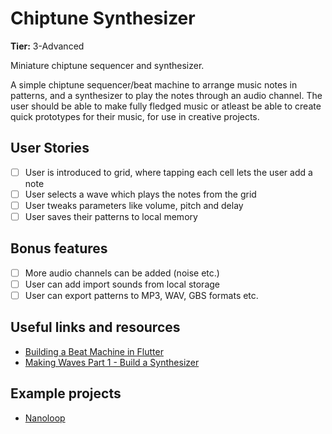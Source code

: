# Chiptune Synthesizer

**Tier:** 3-Advanced

Miniature chiptune sequencer and synthesizer.

A simple chiptune sequencer/beat machine to arrange music notes in patterns, and a synthesizer to play the notes through an audio channel. The user should be able to make fully fledged music or atleast be able to create quick prototypes for their music, for use in creative projects.

## User Stories

-   [ ] User is introduced to grid, where tapping each cell lets the user add a note
-   [ ] User selects a wave which plays the notes from the grid
-   [ ] User tweaks parameters like volume, pitch and delay
-   [ ] User saves their patterns to local memory

## Bonus features

-   [ ] More audio channels can be added (noise etc.)
-   [ ] User can add import sounds from local storage
-   [ ] User can export patterns to MP3, WAV, GBS formats etc.

## Useful links and resources

-   [Building a Beat Machine in Flutter](https://itnext.io/building-a-beat-machine-in-flutter-2b25b27d5a5b)
-   [Making Waves Part 1 - Build a Synthesizer](https://developer.android.com/codelabs/making-waves-1-synth#0)

## Example projects

-   [Nanoloop](https://www.nanoloop.com/)
